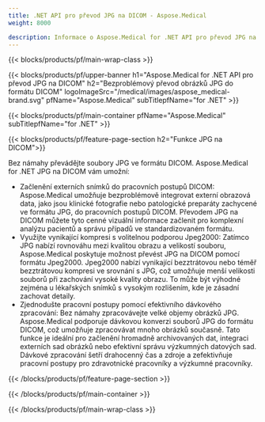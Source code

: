 ```yaml
---
title: .NET API pro převod JPG na DICOM - Aspose.Medical
weight: 8000

description: Informace o Aspose.Medical for .NET API pro převod JPG na DICOM
---
```


{{< blocks/products/pf/main-wrap-class >}}

{{< blocks/products/pf/upper-banner h1="Aspose.Medical for .NET API pro převod JPG na DICOM" h2="Bezproblémový převod obrázků JPG do formátu DICOM" logoImageSrc="/medical/images/aspose_medical-brand.svg" pfName="Aspose.Medical" subTitlepfName="for .NET" >}}

{{< blocks/products/pf/main-container pfName="Aspose.Medical" subTitlepfName="for .NET" >}}

{{< blocks/products/pf/feature-page-section h2="Funkce JPG na DICOM">}}

<p>Bez námahy převádějte soubory JPG ve formátu DICOM. Aspose.Medical for .NET JPG na DICOM vám umožní:</p>

<ul>
<li>Začlenění externích snímků do pracovních postupů DICOM: Aspose.Medical umožňuje bezproblémově integrovat externí obrazová data, jako jsou klinické fotografie nebo patologické preparáty zachycené ve formátu JPG, do pracovních postupů DICOM. Převodem JPG na DICOM můžete tyto cenné vizuální informace začlenit pro komplexní analýzu pacientů a správu případů ve standardizovaném formátu.</li>
<li>Využijte vynikající kompresi s volitelnou podporou Jpeg2000: Zatímco JPG nabízí rovnováhu mezi kvalitou obrazu a velikostí souboru, Aspose.Medical poskytuje možnost převést JPG na DICOM pomocí formátu Jpeg2000. Jpeg2000 nabízí vynikající bezztrátovou nebo téměř bezztrátovou kompresi ve srovnání s JPG, což umožňuje menší velikosti souborů při zachování vysoké kvality obrazu. To může být výhodné zejména u lékařských snímků s vysokým rozlišením, kde je zásadní zachovat detaily.</li>
<li>Zjednodušte pracovní postupy pomocí efektivního dávkového zpracování: Bez námahy zpracovávejte velké objemy obrázků JPG. Aspose.Medical podporuje dávkovou konverzi souborů JPG do formátu DICOM, což umožňuje zpracovávat mnoho obrázků současně. Tato funkce je ideální pro začlenění hromadně archivovaných dat, integraci externích sad obrázků nebo efektivní správu výzkumných datových sad. Dávkové zpracování šetří drahocenný čas a zdroje a zefektivňuje pracovní postupy pro zdravotnické pracovníky a výzkumné pracovníky.</li>
</ul>

{{< /blocks/products/pf/feature-page-section >}}

{{< /blocks/products/pf/main-container >}}

{{< /blocks/products/pf/main-wrap-class >}}
